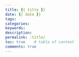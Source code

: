 ```yaml
---
title: {{ title }}
date: {{ date }}
tags:
categories: 
keywords: 
description:
permalink: :title/
toc: true    # table of content
comments: true  
---
```

